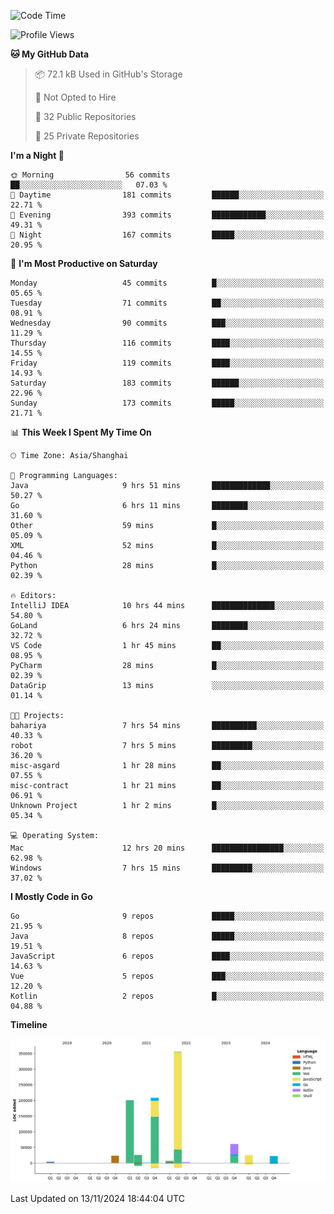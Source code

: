 <!--START_SECTION:waka-->
![Code Time](http://img.shields.io/badge/Code%20Time-2%2C910%20hrs%2011%20mins-blue)

![Profile Views](http://img.shields.io/badge/Profile%20Views-0-blue)

**🐱 My GitHub Data** 

> 📦 72.1 kB Used in GitHub's Storage 
 > 
> 🚫 Not Opted to Hire
 > 
> 📜 32 Public Repositories 
 > 
> 🔑 25 Private Repositories 
 > 
**I'm a Night 🦉** 

```text
🌞 Morning                56 commits          ██░░░░░░░░░░░░░░░░░░░░░░░   07.03 % 
🌆 Daytime                181 commits         ██████░░░░░░░░░░░░░░░░░░░   22.71 % 
🌃 Evening                393 commits         ████████████░░░░░░░░░░░░░   49.31 % 
🌙 Night                  167 commits         █████░░░░░░░░░░░░░░░░░░░░   20.95 % 
```
📅 **I'm Most Productive on Saturday** 

```text
Monday                   45 commits          █░░░░░░░░░░░░░░░░░░░░░░░░   05.65 % 
Tuesday                  71 commits          ██░░░░░░░░░░░░░░░░░░░░░░░   08.91 % 
Wednesday                90 commits          ███░░░░░░░░░░░░░░░░░░░░░░   11.29 % 
Thursday                 116 commits         ████░░░░░░░░░░░░░░░░░░░░░   14.55 % 
Friday                   119 commits         ████░░░░░░░░░░░░░░░░░░░░░   14.93 % 
Saturday                 183 commits         ██████░░░░░░░░░░░░░░░░░░░   22.96 % 
Sunday                   173 commits         █████░░░░░░░░░░░░░░░░░░░░   21.71 % 
```


📊 **This Week I Spent My Time On** 

```text
🕑︎ Time Zone: Asia/Shanghai

💬 Programming Languages: 
Java                     9 hrs 51 mins       █████████████░░░░░░░░░░░░   50.27 % 
Go                       6 hrs 11 mins       ████████░░░░░░░░░░░░░░░░░   31.60 % 
Other                    59 mins             █░░░░░░░░░░░░░░░░░░░░░░░░   05.09 % 
XML                      52 mins             █░░░░░░░░░░░░░░░░░░░░░░░░   04.46 % 
Python                   28 mins             █░░░░░░░░░░░░░░░░░░░░░░░░   02.39 % 

🔥 Editors: 
IntelliJ IDEA            10 hrs 44 mins      ██████████████░░░░░░░░░░░   54.80 % 
GoLand                   6 hrs 24 mins       ████████░░░░░░░░░░░░░░░░░   32.72 % 
VS Code                  1 hr 45 mins        ██░░░░░░░░░░░░░░░░░░░░░░░   08.95 % 
PyCharm                  28 mins             █░░░░░░░░░░░░░░░░░░░░░░░░   02.39 % 
DataGrip                 13 mins             ░░░░░░░░░░░░░░░░░░░░░░░░░   01.14 % 

🐱‍💻 Projects: 
bahariya                 7 hrs 54 mins       ██████████░░░░░░░░░░░░░░░   40.33 % 
robot                    7 hrs 5 mins        █████████░░░░░░░░░░░░░░░░   36.20 % 
misc-asgard              1 hr 28 mins        ██░░░░░░░░░░░░░░░░░░░░░░░   07.55 % 
misc-contract            1 hr 21 mins        ██░░░░░░░░░░░░░░░░░░░░░░░   06.91 % 
Unknown Project          1 hr 2 mins         █░░░░░░░░░░░░░░░░░░░░░░░░   05.34 % 

💻 Operating System: 
Mac                      12 hrs 20 mins      ████████████████░░░░░░░░░   62.98 % 
Windows                  7 hrs 15 mins       █████████░░░░░░░░░░░░░░░░   37.02 % 
```

**I Mostly Code in Go** 

```text
Go                       9 repos             █████░░░░░░░░░░░░░░░░░░░░   21.95 % 
Java                     8 repos             █████░░░░░░░░░░░░░░░░░░░░   19.51 % 
JavaScript               6 repos             ████░░░░░░░░░░░░░░░░░░░░░   14.63 % 
Vue                      5 repos             ███░░░░░░░░░░░░░░░░░░░░░░   12.20 % 
Kotlin                   2 repos             █░░░░░░░░░░░░░░░░░░░░░░░░   04.88 % 
```



**Timeline**

![Lines of Code chart](https://raw.githubusercontent.com/youtiaoguagua/youtiaoguagua/master/assets/bar_graph.png)


 Last Updated on 13/11/2024 18:44:04 UTC
<!--END_SECTION:waka-->